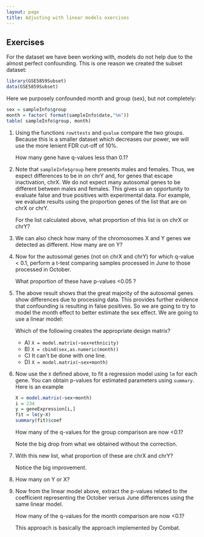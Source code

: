 ```yaml
---
layout: page
title: Adjusting with linear models exercises
---
```


## Exercises

For the dataset we have been working with, models do not help due to the almost perfect confounding. This is one reason we created the subset dataset:


```r
library(GSE5859Subset)
data(GSE5859Subset)
```

Here we purposely confounded month and group (sex), but not completely:


```r
sex = sampleInfo$group
month = factor( format(sampleInfo$date,"%m"))
table( sampleInfo$group, month)
```


1. Using the functions `rowttests` and `qvalue` compare the two groups. Because this is a smaller dataset which decreases our power, we will use the more lenient FDR cut-off of 10%.

    How many gene have q-values less than 0.1? 



2. Note that `sampleInfo$group` here presents males and females. Thus, we expect differences to be in on chrY and, for genes that escape inactivation, chrX. We do not expect many autosomal genes to be different between males and females. This gives us an opportunity to evaluate false and true positives with experimental data. For example, we evaluate results using the proportion genes of the list that are on chrX or chrY.

    For the list calculated above, what proportion of this list is on chrX or chrY?



3. We can also check how many of the chromosomes X and Y genes we detected as different. How many are on Y?


4. Now for the autosomal genes (not on chrX and chrY) for which q-value < 0.1, perform a t-test comparing
samples processed in June to those processed in October. 

    What proportion of these have p-values <0.05 ?



5. The above result shows that the great majority of the autosomal genes show differences due to processing data. This provides further evidence that confounding is resulting in false positives. So we are going to try to model the month effect to better estimate the sex effect. We are going to use a linear model:

    Which of the following creates the appropriate design matrix?
    
    - A) `X = model.matrix(~sex+ethnicity)`
    - B) `X = cbind(sex,as.numeric(month))`  
    - C) It can't be done with one line.
    - D) `X = model.matrix(~sex+month)`
   


6. Now use the `X` defined above, to fit a regression model using `lm` for each gene. You can obtain p-values for estimated parameters using `summary`. Here is an example

    
    ```r
    X = model.matrix(~sex+month)
    i = 234
    y = geneExpression[i,]
    fit = lm(y~X)
    summary(fit)$coef
    ```


    How many of the q-values for the group comparison are now <0.1?


    Note the big drop from what we obtained without the correction. 

7. With this new list, what proportion of these are chrX and chrY?


    Notice the big improvement.

8. How many on Y or X?


9. Now from the linear model above, extract the p-values related to the coefficient representing the October versus June differences using the same linear model.

    How many of the q-values for the month comparison are now <0.1?



    This approach is basically the approach implemented by Combat.

